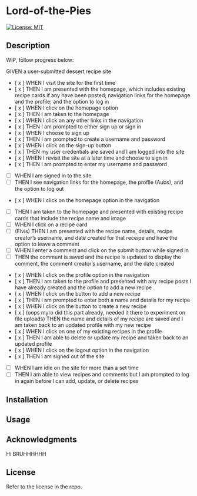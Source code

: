 # Lord-of-the-Pies

[![License: MIT](https://img.shields.io/badge/License-MIT-yellow.svg)](https://opensource.org/licenses/MIT)

## Description

WIP, follow progress below:

GIVEN a user-submitted dessert recipe site

- [ x ] WHEN I visit the site for the first time
- [ x ] THEN I am presented with the homepage, which includes existing recipe cards if any have been posted; navigation links for the homepage and the profile; and the option to log in
- [ x ] WHEN I click on the homepage option
- [ x ] THEN I am taken to the homepage
- [ x ] WHEN I click on any other links in the navigation
- [ x ] THEN I am prompted to either sign up or sign in
- [ x ] WHEN I choose to sign up
- [ x ] THEN I am prompted to create a username and password
- [ x ] WHEN I click on the sign-up button
- [ x ] THEN my user credentials are saved and I am logged into the site
- [ x ] WHEN I revisit the site at a later time and choose to sign in
- [ x ] THEN I am prompted to enter my username and password
- [ ] WHEN I am signed in to the site
- [ ] THEN I see navigation links for the homepage, the profile (Aubs), and the option to log out
- [ x ] WHEN I click on the homepage option in the navigation
- [ ] THEN I am taken to the homepage and presented with existing recipe cards that include the recipe name and image
- [ ] WHEN I click on a recipe card
- [ ] (Elvis) THEN I am presented with the recipe name, details, recipe creator’s username, and date created for that receipe and have the option to leave a comment
- [ ] WHEN I enter a comment and click on the submit button while signed in
- [ ] THEN the comment is saved and the recipe is updated to display the comment, the comment creator’s username, and the date created
- [ x ] WHEN I click on the profile option in the navigation
- [ x ] THEN I am taken to the profile and presented with any recipe posts I have already created and the option to add a new recipe
- [ x ] WHEN I click on the button to add a new recipe
- [ x ] THEN I am prompted to enter both a name and details for my recipe
- [ x ] WHEN I click on the button to create a new recipe
- [ x ] (oops myro did this part already, needed it there to experiment on file uploads) THEN the name and details of my recipe are saved and I am taken back to an updated profile with my new recipe
- [ x ] WHEN I click on one of my existing recipes in the profile
- [ x ] THEN I am able to delete or update my recipe and taken back to an updated profile
- [ x ] WHEN I click on the logout option in the navigation
- [ x ] THEN I am signed out of the site
- [ ] WHEN I am idle on the site for more than a set time
- [ ] THEN I am able to view recipes and comments but I am prompted to log in again before I can add, update, or delete recipes

## Installation

## Usage

## Acknowledgments
Hi BRUHHHHHH
## License

Refer to the license in the repo.
